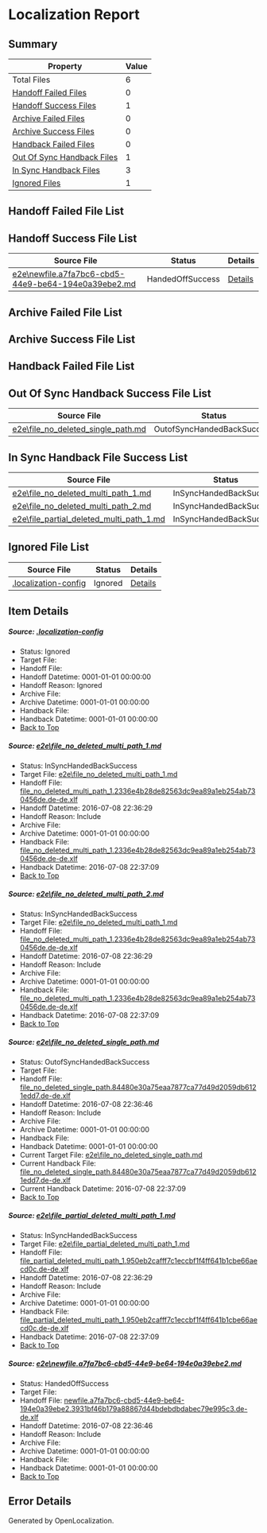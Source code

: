 # <a name='report-top'></a> Localization Report

## Summary
 Property | Value 
 -------- | ----- 
 Total Files | 6
[ Handoff Failed Files ](#handoff-failed-list)| 0
[ Handoff Success Files ](#handoff-success-list)| 1
[ Archive Failed Files ](#archive-failed-list)| 0
[ Archive Success Files ](#archive-success-list)| 0
[ Handback Failed Files ](#handback-failed-list)| 0
[ Out Of Sync Handback Files ](#outofsync-handback-success-list)| 1
[ In Sync Handback Files ](#insync-handback-success-list)| 3
[ Ignored Files ](#ignored-list)| 1

## <a name='handoff-failed-list'></a> Handoff Failed File List

## <a name='handoff-success-list'></a> Handoff Success File List
 Source File | Status | Details 
 ----------- | ------ | ------- 
 [e2e\newfile.a7fa7bc6-cbd5-44e9-be64-194e0a39ebe2.md](https://github.com/OpenLocalizationTestOrg/oltest/blob/69d02254980427ef4966cb57c0ec92534d6979a8/e2e/newfile.a7fa7bc6-cbd5-44e9-be64-194e0a39ebe2.md) | HandedOffSuccess | [Details](#4e5e5ff80711b3eaa19d172976912739b6f1aa405)

## <a name='archive-failed-list'></a> Archive Failed File List

## <a name='archive-success-list'></a> Archive Success File List

## <a name='handback-failed-list'></a> Handback Failed File List

## <a name='outofsync-handback-success-list'></a> Out Of Sync Handback Success File List
 Source File | Status | Details 
 ----------- | ------ | ------- 
 [e2e\file_no_deleted_single_path.md](https://github.com/OpenLocalizationTestOrg/oltest/blob/69d02254980427ef4966cb57c0ec92534d6979a8/e2e/file_no_deleted_single_path.md) | OutofSyncHandedBackSuccess | [Details](#c6236bae2316ecdcc209afed0b48cbb093442f763)

## <a name='insync-handback-success-list'></a> In Sync Handback File Success List
 Source File | Status | Details 
 ----------- | ------ | ------- 
 [e2e\file_no_deleted_multi_path_1.md](https://github.com/OpenLocalizationTestOrg/oltest/blob/2bd01d791c8bf65401a0dc7658964227d9ce76e7/e2e/file_no_deleted_multi_path_1.md) | InSyncHandedBackSuccess | [Details](#edeccf8ac4571c4c3005e4cf9ea8f549c2a7797d1)
 [e2e\file_no_deleted_multi_path_2.md](https://github.com/OpenLocalizationTestOrg/oltest/blob/69d02254980427ef4966cb57c0ec92534d6979a8/e2e/file_no_deleted_multi_path_2.md) | InSyncHandedBackSuccess | [Details](#edeccf8ac4571c4c3005e4cf9ea8f549c2a7797d2)
 [e2e\file_partial_deleted_multi_path_1.md](https://github.com/OpenLocalizationTestOrg/oltest/blob/2bd01d791c8bf65401a0dc7658964227d9ce76e7/e2e/file_partial_deleted_multi_path_1.md) | InSyncHandedBackSuccess | [Details](#a862150b6b9b83719ebb89e0e037201cb092192c4)

## <a name='ignored-list'></a> Ignored File List
 Source File | Status | Details 
 ----------- | ------ | ------- 
 [.localization-config](https://github.com/OpenLocalizationTestOrg/oltest/blob/69d02254980427ef4966cb57c0ec92534d6979a8/.localization-config) | Ignored | [Details](#3d4f252ac210baf56311d7e97dcc2db10974dbd20)

## Item Details
##### <a name='3d4f252ac210baf56311d7e97dcc2db10974dbd20'></a> Source: [.localization-config](https://github.com/OpenLocalizationTestOrg/oltest/blob/69d02254980427ef4966cb57c0ec92534d6979a8/.localization-config)
* Status: Ignored
* Target File: 
* Handoff File: 
* Handoff Datetime: 0001-01-01 00:00:00
* Handoff Reason: Ignored
* Archive File: 
* Archive Datetime: 0001-01-01 00:00:00
* Handback File: 
* Handback Datetime: 0001-01-01 00:00:00
* [Back to Top](#report-top)

##### <a name='edeccf8ac4571c4c3005e4cf9ea8f549c2a7797d1'></a> Source: [e2e\file_no_deleted_multi_path_1.md](https://github.com/OpenLocalizationTestOrg/oltest/blob/2bd01d791c8bf65401a0dc7658964227d9ce76e7/e2e/file_no_deleted_multi_path_1.md)
* Status: InSyncHandedBackSuccess
* Target File: [e2e\file_no_deleted_multi_path_1.md](https://github.com/OpenLocalizationTestOrg/oltest-dede-fly/blob/d08aa55939c599d53fcb6ff240d94eeff81e7c1f/e2e/file_no_deleted_multi_path_1.md)
* Handoff File: [file_no_deleted_multi_path_1.2336e4b28de82563dc9ea89a1eb254ab730456de.de-de.xlf](https://github.com/OpenLocalizationTestOrg/olhandoff-e2e/blob/c39563cb99c3d75dc49af66f2172c192af18fd62/ol-handoff/OpenLocalizationTestOrg/oltest-dede-fly/ci/mt/file_no_deleted_multi_path_1.2336e4b28de82563dc9ea89a1eb254ab730456de.de-de.xlf)
* Handoff Datetime: 2016-07-08 22:36:29
* Handoff Reason: Include
* Archive File: 
* Archive Datetime: 0001-01-01 00:00:00
* Handback File: [file_no_deleted_multi_path_1.2336e4b28de82563dc9ea89a1eb254ab730456de.de-de.xlf](https://github.com/OpenLocalizationTestOrg/olhandback-e2e/blob/6e209c32c5dc35b2f657c7665ec554af18f90ffc/ol-handback/OpenLocalizationTestOrg/oltest-dede-fly/ci/mt/file_no_deleted_multi_path_1.2336e4b28de82563dc9ea89a1eb254ab730456de.de-de.xlf)
* Handback Datetime: 2016-07-08 22:37:09
* [Back to Top](#report-top)

##### <a name='edeccf8ac4571c4c3005e4cf9ea8f549c2a7797d2'></a> Source: [e2e\file_no_deleted_multi_path_2.md](https://github.com/OpenLocalizationTestOrg/oltest/blob/69d02254980427ef4966cb57c0ec92534d6979a8/e2e/file_no_deleted_multi_path_2.md)
* Status: InSyncHandedBackSuccess
* Target File: [e2e\file_no_deleted_multi_path_1.md](https://github.com/OpenLocalizationTestOrg/oltest-dede-fly/blob/d08aa55939c599d53fcb6ff240d94eeff81e7c1f/e2e/file_no_deleted_multi_path_1.md)
* Handoff File: [file_no_deleted_multi_path_1.2336e4b28de82563dc9ea89a1eb254ab730456de.de-de.xlf](https://github.com/OpenLocalizationTestOrg/olhandoff-e2e/blob/c39563cb99c3d75dc49af66f2172c192af18fd62/ol-handoff/OpenLocalizationTestOrg/oltest-dede-fly/ci/mt/file_no_deleted_multi_path_1.2336e4b28de82563dc9ea89a1eb254ab730456de.de-de.xlf)
* Handoff Datetime: 2016-07-08 22:36:29
* Handoff Reason: Include
* Archive File: 
* Archive Datetime: 0001-01-01 00:00:00
* Handback File: [file_no_deleted_multi_path_1.2336e4b28de82563dc9ea89a1eb254ab730456de.de-de.xlf](https://github.com/OpenLocalizationTestOrg/olhandback-e2e/blob/6e209c32c5dc35b2f657c7665ec554af18f90ffc/ol-handback/OpenLocalizationTestOrg/oltest-dede-fly/ci/mt/file_no_deleted_multi_path_1.2336e4b28de82563dc9ea89a1eb254ab730456de.de-de.xlf)
* Handback Datetime: 2016-07-08 22:37:09
* [Back to Top](#report-top)

##### <a name='c6236bae2316ecdcc209afed0b48cbb093442f763'></a> Source: [e2e\file_no_deleted_single_path.md](https://github.com/OpenLocalizationTestOrg/oltest/blob/69d02254980427ef4966cb57c0ec92534d6979a8/e2e/file_no_deleted_single_path.md)
* Status: OutofSyncHandedBackSuccess
* Target File: 
* Handoff File: [file_no_deleted_single_path.84480e30a75eaa7877ca77d49d2059db6121edd7.de-de.xlf](https://github.com/OpenLocalizationTestOrg/olhandoff-e2e/blob/e7dcaa5cc3931cd65426c8ec6fa70d2af6060190/ol-handoff/OpenLocalizationTestOrg/oltest-dede-fly/ci/mt/file_no_deleted_single_path.84480e30a75eaa7877ca77d49d2059db6121edd7.de-de.xlf)
* Handoff Datetime: 2016-07-08 22:36:46
* Handoff Reason: Include
* Archive File: 
* Archive Datetime: 0001-01-01 00:00:00
* Handback File: 
* Handback Datetime: 0001-01-01 00:00:00
* Current Target File: [e2e\file_no_deleted_single_path.md](https://github.com/OpenLocalizationTestOrg/oltest-dede-fly/blob/d08aa55939c599d53fcb6ff240d94eeff81e7c1f/e2e/file_no_deleted_single_path.md)
* Current Handback File: [file_no_deleted_single_path.84480e30a75eaa7877ca77d49d2059db6121edd7.de-de.xlf](https://github.com/OpenLocalizationTestOrg/olhandback-e2e/blob/6e209c32c5dc35b2f657c7665ec554af18f90ffc/ol-handback/OpenLocalizationTestOrg/oltest-dede-fly/ci/mt/file_no_deleted_single_path.84480e30a75eaa7877ca77d49d2059db6121edd7.de-de.xlf)
* Current Handback Datetime: 2016-07-08 22:37:09
* [Back to Top](#report-top)

##### <a name='a862150b6b9b83719ebb89e0e037201cb092192c4'></a> Source: [e2e\file_partial_deleted_multi_path_1.md](https://github.com/OpenLocalizationTestOrg/oltest/blob/2bd01d791c8bf65401a0dc7658964227d9ce76e7/e2e/file_partial_deleted_multi_path_1.md)
* Status: InSyncHandedBackSuccess
* Target File: [e2e\file_partial_deleted_multi_path_1.md](https://github.com/OpenLocalizationTestOrg/oltest-dede-fly/blob/d08aa55939c599d53fcb6ff240d94eeff81e7c1f/e2e/file_partial_deleted_multi_path_1.md)
* Handoff File: [file_partial_deleted_multi_path_1.950eb2cafff7c1eccbf1f4ff641b1cbe66aecd0c.de-de.xlf](https://github.com/OpenLocalizationTestOrg/olhandoff-e2e/blob/c39563cb99c3d75dc49af66f2172c192af18fd62/ol-handoff/OpenLocalizationTestOrg/oltest-dede-fly/ci/mt/file_partial_deleted_multi_path_1.950eb2cafff7c1eccbf1f4ff641b1cbe66aecd0c.de-de.xlf)
* Handoff Datetime: 2016-07-08 22:36:29
* Handoff Reason: Include
* Archive File: 
* Archive Datetime: 0001-01-01 00:00:00
* Handback File: [file_partial_deleted_multi_path_1.950eb2cafff7c1eccbf1f4ff641b1cbe66aecd0c.de-de.xlf](https://github.com/OpenLocalizationTestOrg/olhandback-e2e/blob/6e209c32c5dc35b2f657c7665ec554af18f90ffc/ol-handback/OpenLocalizationTestOrg/oltest-dede-fly/ci/mt/file_partial_deleted_multi_path_1.950eb2cafff7c1eccbf1f4ff641b1cbe66aecd0c.de-de.xlf)
* Handback Datetime: 2016-07-08 22:37:09
* [Back to Top](#report-top)

##### <a name='4e5e5ff80711b3eaa19d172976912739b6f1aa405'></a> Source: [e2e\newfile.a7fa7bc6-cbd5-44e9-be64-194e0a39ebe2.md](https://github.com/OpenLocalizationTestOrg/oltest/blob/69d02254980427ef4966cb57c0ec92534d6979a8/e2e/newfile.a7fa7bc6-cbd5-44e9-be64-194e0a39ebe2.md)
* Status: HandedOffSuccess
* Target File: 
* Handoff File: [newfile.a7fa7bc6-cbd5-44e9-be64-194e0a39ebe2.3931bf46b179a88867d44bdebdbdabec79e995c3.de-de.xlf](https://github.com/OpenLocalizationTestOrg/olhandoff-e2e/blob/e7dcaa5cc3931cd65426c8ec6fa70d2af6060190/ol-handoff/OpenLocalizationTestOrg/oltest-dede-fly/ci/mt/newfile.a7fa7bc6-cbd5-44e9-be64-194e0a39ebe2.3931bf46b179a88867d44bdebdbdabec79e995c3.de-de.xlf)
* Handoff Datetime: 2016-07-08 22:36:46
* Handoff Reason: Include
* Archive File: 
* Archive Datetime: 0001-01-01 00:00:00
* Handback File: 
* Handback Datetime: 0001-01-01 00:00:00
* [Back to Top](#report-top)


## Error Details

Generated by OpenLocalization.
